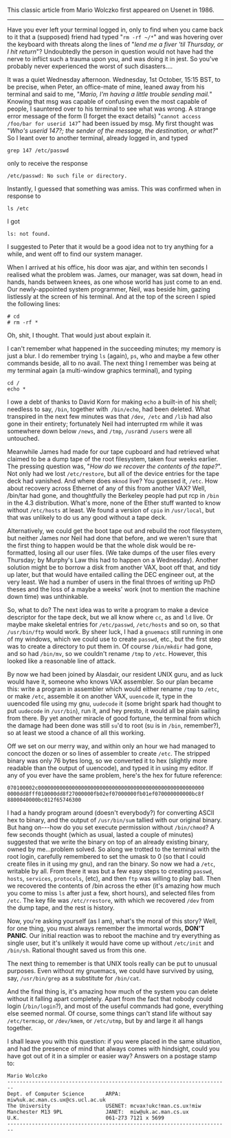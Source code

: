 This classic article from Mario Wolczko first appeared on Usenet in 1986.

---

Have you ever left your terminal logged in, only to find when you came back to it that a (supposed) friend had typed "`rm -rf ~/*`" and was hovering over the keyboard with threats along the lines of "*lend me a fiver 'til Thursday, or I hit return*"? Undoubtedly the person in question would not have had the nerve to inflict such a trauma upon you, and was doing it in jest. So you've probably never experienced the worst of such disasters....

It was a quiet Wednesday afternoon. Wednesday, 1st October, 15:15 BST, to be precise, when Peter, an office-mate of mine, leaned away from his terminal and said to me, "*Mario, I'm having a little trouble sending mail.*" Knowing that msg was capable of confusing even the most capable of people, I sauntered over to his terminal to see what was wrong. A strange error message of the form (I forget the exact details) "`cannot access /foo/bar for userid 147`" had been issued by msg. My first thought was "*Who's userid 147?; the sender of the message, the destination, or what?*" So I leant over to another terminal, already logged in, and typed

```
grep 147 /etc/passwd
```

only to receive the response

```
/etc/passwd: No such file or directory.
```

Instantly, I guessed that something was amiss. This was confirmed when in response to

```
ls /etc
```

I got

```
ls: not found.
```

I suggested to Peter that it would be a good idea not to try anything for a while, and went off to find our system manager.

When I arrived at his office, his door was ajar, and within ten seconds I realised what the problem was. James, our manager, was sat down, head in hands, hands between knees, as one whose world has just come to an end. Our newly-appointed system programmer, Neil, was beside him, gazing listlessly at the screen of his terminal. And at the top of the screen I spied the following lines:

```
# cd  
# rm -rf *
```

Oh, shit, I thought. That would just about explain it.

I can't remember what happened in the succeeding minutes; my memory is just a blur. I do remember trying `ls` (again), `ps`, who and maybe a few other commands beside, all to no avail. The next thing I remember was being at my terminal again (a multi-window graphics terminal), and typing

```
cd /  
echo *
```

I owe a debt of thanks to David Korn for making `echo` a built-in of his shell; needless to say, `/bin`, together with` /bin/echo`, had been deleted. What transpired in the next few minutes was that `/dev`,` /etc` and `/lib` had also gone in their entirety; fortunately Neil had interrupted rm while it was somewhere down below `/news`, and `/tmp`, `/usr`and `/users` were all untouched.

Meanwhile James had made for our tape cupboard and had retrieved what claimed to be a dump tape of the root filesystem, taken four weeks earlier. The pressing question was, "*How do we recover the contents of the tape?*". Not only had we lost `/etc/restore`, but all of the device entries for the tape deck had vanished. And where does `mknod` live? You guessed it, `/etc`. How about recovery across Ethernet of any of this from another VAX? Well, /bin/tar had gone, and thoughtfully the Berkeley people had put rcp in `/bin` in the 4.3 distribution. What's more, none of the Ether stuff wanted to know without `/etc/hosts` at least. We found a version of `cpio` in `/usr/local`, but that was unlikely to do us any good without a tape deck.

Alternatively, we could get the boot tape out and rebuild the root filesystem, but neither James nor Neil had done that before, and we weren't sure that the first thing to happen would be that the whole disk would be re-formatted, losing all our user files. (We take dumps of the user files every Thursday; by Murphy's Law this had to happen on a Wednesday). Another solution might be to borrow a disk from another VAX, boot off that, and tidy up later, but that would have entailed calling the DEC engineer out, at the very least. We had a number of users in the final throes of writing up PhD theses and the loss of a maybe a weeks' work (not to mention the machine down time) was unthinkable.

So, what to do? The next idea was to write a program to make a device descriptor for the tape deck, but we all know where `cc`, as and `ld` live. Or maybe make skeletal entries for `/etc/passwd`, `/etc/hosts` and so on, so that `/usr/bin/ftp` would work. By sheer luck, I had a `gnuemacs` still running in one of my windows, which we could use to create `passwd`, etc., but the first step was to create a directory to put them in. Of course `/bin/mkdir` had gone, and so had `/bin/mv`, so we couldn't rename `/tmp` to `/etc`. However, this looked like a reasonable line of attack.

By now we had been joined by Alasdair, our resident UNIX guru, and as luck would have it, someone who knows VAX assembler. So our plan became this: write a program in assembler which would either rename `/tmp` to `/etc`, or make `/etc`, assemble it on another VAX, `uuencode` it, type in the uuencoded file using my gnu, `uudecode` it (some bright spark had thought to put `uudecode` in `/usr/bin`), run it, and hey presto, it would all be plain sailing from there. By yet another miracle of good fortune, the terminal from which the damage had been done was still `su`'d to root (su is in `/bin`, remember?), so at least we stood a chance of all this working.

Off we set on our merry way, and within only an hour we had managed to concoct the dozen or so lines of assembler to create `/etc`. The stripped binary was only 76 bytes long, so we converted it to hex (slightly more readable than the output of uuencode), and typed it in using my editor. If any of you ever have the same problem, here's the hex for future reference:

```
070100002c000000000000000000000000000000000000000000000000000000  
0000dd8fff010000dd8f27000000fb02ef07000000fb01ef070000000000bc8f  
8800040000bc012f65746300
```

I had a handy program around (doesn't everybody?) for converting ASCII hex to binary, and the output of `/usr/bin/sum` tallied with our original binary. But hang on---how do you set execute permission without `/bin/chmod`? A few seconds thought (which as usual, lasted a couple of minutes) suggested that we write the binary on top of an already existing binary, owned by me...problem solved. So along we trotted to the terminal with the root login, carefully remembered to set the umask to 0 (so that I could create files in it using my gnu), and ran the binary. So now we had a `/etc`, writable by all. From there it was but a few easy steps to creating `passwd`, `hosts`, `services`, `protocols`, (etc), and then `ftp` was willing to play ball. Then we recovered the contents of /bin across the ether (it's amazing how much you come to miss `ls` after just a few, short hours), and selected files from `/etc`. The key file was `/etc/rrestore`, with which we recovered `/dev` from the dump tape, and the rest is history.

Now, you're asking yourself (as I am), what's the moral of this story? Well, for one thing, you must always remember the immortal words, **DON'T PANIC**. Our initial reaction was to reboot the machine and try everything as single user, but it's unlikely it would have come up without `/etc/init` and `/bin/sh`. Rational thought saved us from this one.

The next thing to remember is that UNIX tools really can be put to unusual purposes. Even without my gnuemacs, we could have survived by using, say, `/usr/bin/grep` as a substitute for `/bin/cat`.

And the final thing is, it's amazing how much of the system you can delete without it falling apart completely. Apart from the fact that nobody could login (`/bin/login`?), and most of the useful commands had gone, everything else seemed normal. Of course, some things can't stand life without say `/etc/termcap`, or `/dev/kmem`, or `/etc/utmp`, but by and large it all hangs together.

I shall leave you with this question: if you were placed in the same situation, and had the presence of mind that always comes with hindsight, could you have got out of it in a simpler or easier way? Answers on a postage stamp to:

```
Mario Wolczko
------------------------------------------------------------------------
Dept. of Computer Science       ARPA:   miw%uk.ac.man.cs.ux@cs.ucl.ac.uk
The University                  USENET: mcvax!ukc!man.cs.ux!miw
Manchester M13 9PL              JANET:  miw@uk.ac.man.cs.ux
U.K.                            061-273 7121 x 5699
------------------------------------------------------------------------
```